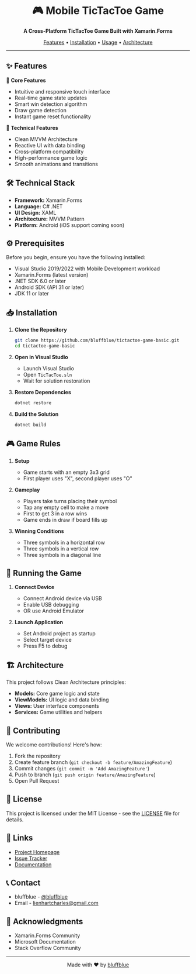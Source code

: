 <div align="center">
  <h1>🎮 Mobile TicTacToe Game</h1>
  <p>
    <strong>A Cross-Platform TicTacToe Game Built with Xamarin.Forms</strong>
  </p>
  <p>
    <a href="#features">Features</a> •
    <a href="#installation">Installation</a> •
    <a href="#usage">Usage</a> •
    <a href="#architecture">Architecture</a>
  </p>
</div>

---

## ✨ Features

🎯 **Core Features**
- Intuitive and responsive touch interface
- Real-time game state updates
- Smart win detection algorithm
- Draw game detection
- Instant game reset functionality

🎨 **Technical Features**
- Clean MVVM Architecture
- Reactive UI with data binding
- Cross-platform compatibility
- High-performance game logic
- Smooth animations and transitions

## 🛠️ Technical Stack

- **Framework:** Xamarin.Forms
- **Language:** C# .NET
- **UI Design:** XAML
- **Architecture:** MVVM Pattern
- **Platform:** Android (iOS support coming soon)

## ⚙️ Prerequisites

Before you begin, ensure you have the following installed:
- Visual Studio 2019/2022 with Mobile Development workload
- Xamarin.Forms (latest version)
- .NET SDK 6.0 or later
- Android SDK (API 31 or later)
- JDK 11 or later

## 📥 Installation

1. **Clone the Repository**
   ```bash
   git clone https://github.com/bluffblue/tictactoe-game-basic.git
   cd tictactoe-game-basic
   ```

2. **Open in Visual Studio**
   - Launch Visual Studio
   - Open `TicTacToe.sln`
   - Wait for solution restoration

3. **Restore Dependencies**
   ```bash
   dotnet restore
   ```

4. **Build the Solution**
   ```bash
   dotnet build
   ```

## 🎮 Game Rules

1. **Setup**
   - Game starts with an empty 3x3 grid
   - First player uses "X", second player uses "O"

2. **Gameplay**
   - Players take turns placing their symbol
   - Tap any empty cell to make a move
   - First to get 3 in a row wins
   - Game ends in draw if board fills up

3. **Winning Conditions**
   - Three symbols in a horizontal row
   - Three symbols in a vertical row
   - Three symbols in a diagonal line

## 🚀 Running the Game

1. **Connect Device**
   - Connect Android device via USB
   - Enable USB debugging
   - OR use Android Emulator

2. **Launch Application**
   - Set Android project as startup
   - Select target device
   - Press F5 to debug

## 🏗️ Architecture

This project follows Clean Architecture principles:

- **Models:** Core game logic and state
- **ViewModels:** UI logic and data binding
- **Views:** User interface components
- **Services:** Game utilities and helpers

## 🤝 Contributing

We welcome contributions! Here's how:

1. Fork the repository
2. Create feature branch (`git checkout -b feature/AmazingFeature`)
3. Commit changes (`git commit -m 'Add AmazingFeature'`)
4. Push to branch (`git push origin feature/AmazingFeature`)
5. Open Pull Request

## 📝 License

This project is licensed under the MIT License - see the [LICENSE](LICENSE) file for details.

## 🔗 Links

- [Project Homepage](https://github.com/bluffblue/tictactoe-game-basic)
- [Issue Tracker](https://github.com/bluffblue/tictactoe-game-basic/issues)
- [Documentation](https://github.com/bluffblue/tictactoe-game-basic/wiki)

## 📞 Contact

- bluffblue - [@bluffblue](https://x.com/bluffblue)
- Email - lienhartcharles@gmail.com

## 🙏 Acknowledgments

- Xamarin.Forms Community
- Microsoft Documentation
- Stack Overflow Community

---

<div align="center">
  Made with ❤️ by <a href="https://github.com/bluffblue">bluffblue</a>
</div>
